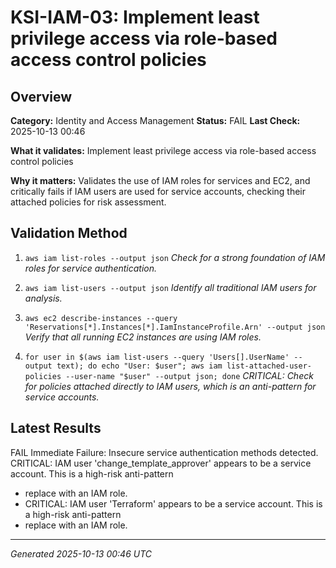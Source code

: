 # KSI-IAM-03: Implement least privilege access via role-based access control policies

## Overview

**Category:** Identity and Access Management
**Status:** FAIL
**Last Check:** 2025-10-13 00:46

**What it validates:** Implement least privilege access via role-based access control policies

**Why it matters:** Validates the use of IAM roles for services and EC2, and critically fails if IAM users are used for service accounts, checking their attached policies for risk assessment.

## Validation Method

1. `aws iam list-roles --output json`
   *Check for a strong foundation of IAM roles for service authentication.*

2. `aws iam list-users --output json`
   *Identify all traditional IAM users for analysis.*

3. `aws ec2 describe-instances --query 'Reservations[*].Instances[*].IamInstanceProfile.Arn' --output json`
   *Verify that all running EC2 instances are using IAM roles.*

4. `for user in $(aws iam list-users --query 'Users[].UserName' --output text); do echo "User: $user"; aws iam list-attached-user-policies --user-name "$user" --output json; done`
   *CRITICAL: Check for policies attached directly to IAM users, which is an anti-pattern for service accounts.*

## Latest Results

FAIL Immediate Failure: Insecure service authentication methods detected. CRITICAL: IAM user 'change_template_approver' appears to be a service account. This is a high-risk anti-pattern
- replace with an IAM role.
- CRITICAL: IAM user 'Terraform' appears to be a service account. This is a high-risk anti-pattern
- replace with an IAM role.

---
*Generated 2025-10-13 00:46 UTC*